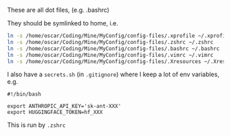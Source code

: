 These are all dot files, (e.g. .bashrc) 

They should be symlinked to home, i.e.
```bash
ln -s /home/oscar/Coding/Mine/MyConfig/config-files/.xprofile ~/.xprofile
ln -s /home/oscar/Coding/Mine/MyConfig/config-files/.zshrc ~/.zshrc
ln -s /home/oscar/Coding/Mine/MyConfig/config-files/.bashrc ~/.bashrc
ln -s /home/oscar/Coding/Mine/MyConfig/config-files/.vimrc ~/.vimrc
ln -s /home/oscar/Coding/Mine/MyConfig/config-files/.Xresources ~/.Xresources
```
I also have a `secrets.sh` (in `.gitignore`) where I keep a lot of env variables, e.g.
```
#!/bin/bash

export ANTHROPIC_API_KEY='sk-ant-XXX'
export HUGGINGFACE_TOKEN=hf_XXX
```
This is run by `.zshrc`

